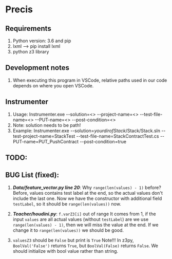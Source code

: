 # Precis

## Requirements
1. Python version: 3.6 and pip
2. lxml --> pip install lxml
3. python z3 library

## Development notes
1. When executing this program in VSCode, relative paths used in our code depends on where you open VSCode.

## Instrumenter
1. Usage: Instrumenter.exe --solution=<> --project-name=<> --test-file-name=<> --PUT-name=<> --post-condition=<>
2. Note: solution needs to be path!
3. Example: Instrumenter.exe --solution=$your dir of Stack$/Stack/Stack.sln --test-project-name=StackTest --test-file-name=StackContractTest.cs --PUT-name=PUT_PushContract  --post-condition=true

## TODO:


## BUG List (fixed):
1. ***Data/feature_vector.py line 20***: Why ```range(len(values) - 1)``` before?
Before, values contains test label at the end, so the actual values don't include the last one. Now we have the constructor with additional field ```testLabel```, so it should be ```range(len(values))``` now. 

2. ***Teacher/houdini.py***: ```f.varZ3[i]``` out of range
It comes from 1, if the input ```values``` are all actual values (without ```testLabel```) are we use ```range(len(values) - 1)```, then we will miss the value at the end. If we change it to ```range(len(values))``` we should be good.

3. ```valuesZ3``` should be ```False``` but print is ```True```
Note!!! In z3py, ```BoolVal('False')``` returns ```True```, but ```BoolVal(False)``` returns ```False```. We should initialize with bool value rather than string.
